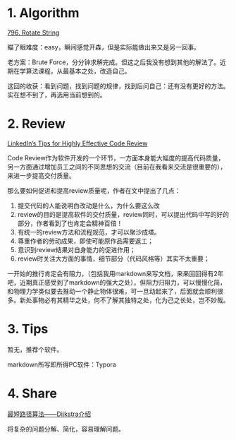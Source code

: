 # 1. Algorithm

[796. Rotate String](<https://leetcode.com/problems/rotate-string/>)

瞄了眼难度：easy，瞬间感觉开森，但是实际能做出来又是另一回事。

老方案：Brute Force，分分钟求解完成。但这之后我没有想到其他的解法了。近期在学算法课程，从最基本之处，改造自己。

这回的收获：看到问题，找到问题的规律，找到后问自己：还有没有更好的方法。实在想不到了，再选用当前想到的。

# 2. Review

[LinkedIn’s Tips for Highly Effective Code Review](https://thenewstack.io/linkedin-code-review)

Code Review作为软件开发的一个环节，一方面本身能大幅度的提高代码质量，另一方面通过增加员工之间的不同思想的交流（目前在我看来交流是很重要的），来进一步提高交付质量。

那么要如何促进和提高review质量呢，作者在文中提出了几点：

1. 提交代码的人能说明白改动是什么，为什么要这么改
2. review的目的是提高软件的交付质量，review同时，可以提出代码中写的好的部分，作者看到了也肯定会精神百倍！
3. 有统一的review方法和流程规范，才可以聚沙成塔。
4. 尊重作者的劳动成果，即使可能原作品需要返工；
5. 意识到review结果对自身能力的促进作用；
6. review时关注大方面的事情，细节部分（代码风格等）其实不太重要；

一开始的推行肯定会有阻力，（包括我用markdown来写文档，来来回回得有2年吧，近期真正感受到了markdown的强大之处），但阻力归阻力，可以慢慢化简，和物理力学类似要去推动一个静止物体很难，可一旦动起来了，后面就会顺利很多。新处事物必有其精华之处，何不了解其独特之处，化为己之长处，岂不妙哉。

# 3. Tips

暂无，推荐个软件。

markdown所写即所得PC软件：Typora

# 4. Share

[最短路径算法——Dijkstra介绍](https://blog.csdn.net/VVBBBBB/article/details/89577665)

将复杂的问题分解、简化，容易理解问题。